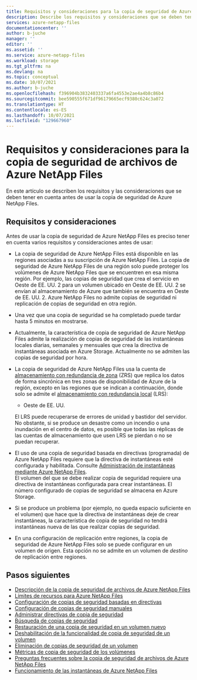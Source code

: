 ```yaml
---
title: Requisitos y consideraciones para la copia de seguridad de Azure NetApp Files | Microsoft Docs
description: Describe los requisitos y consideraciones que se deben tener en cuenta antes de usar la copia de seguridad de Azure NetApp Files.
services: azure-netapp-files
documentationcenter: ''
author: b-juche
manager: ''
editor: ''
ms.assetid: ''
ms.service: azure-netapp-files
ms.workload: storage
ms.tgt_pltfrm: na
ms.devlang: na
ms.topic: conceptual
ms.date: 10/07/2021
ms.author: b-juche
ms.openlocfilehash: f396904b3832403337a6fa4553e2ae4a4b8c86b4
ms.sourcegitcommit: bee590555f671df96179665ecf9380c624c3a072
ms.translationtype: HT
ms.contentlocale: es-ES
ms.lasthandoff: 10/07/2021
ms.locfileid: "129667960"
---
```

# <a name="requirements-and-considerations-for-azure-netapp-files-backup"></a>Requisitos y consideraciones para la copia de seguridad de archivos de Azure NetApp Files 

En este artículo se describen los requisitos y las consideraciones que se deben tener en cuenta antes de usar la copia de seguridad de Azure NetApp Files.

## <a name="requirements-and-considerations"></a>Requisitos y consideraciones

Antes de usar la copia de seguridad de Azure NetApp Files es preciso tener en cuenta varios requisitos y consideraciones antes de usar: 

* La copia de seguridad de Azure NetApp Files está disponible en las regiones asociadas a su suscripción de Azure NetApp Files. La copia de seguridad de Azure NetApp Files de una región solo puede proteger los volúmenes de Azure NetApp Files que se encuentren en esa misma región. Por ejemplo, las copias de seguridad que crea el servicio en Oeste de EE. UU. 2 para un volumen ubicado en Oeste de EE. UU. 2 se envían al almacenamiento de Azure que también se encuentra en Oeste de EE. UU. 2. Azure NetApp Files no admite copias de seguridad ni replicación de copias de seguridad en otra región.  

* Una vez que una copia de seguridad se ha completado puede tardar hasta 5 minutos en mostrarse.

* Actualmente, la característica de copia de seguridad de Azure NetApp Files admite la realización de copias de seguridad de las instantáneas locales diarias, semanales y mensuales que crea la directiva de instantáneas asociada en Azure Storage. Actualmente no se admiten las copias de seguridad por hora.

* La copia de seguridad de Azure NetApp Files usa la cuenta de [almacenamiento con redundancia de zona](../storage/common/storage-redundancy.md#redundancy-in-the-primary-region) (ZRS) que replica los datos de forma sincrónica en tres zonas de disponibilidad de Azure de la región, excepto en las regiones que se indican a continuación, donde solo se admite el [almacenamiento con redundancia local](../storage/common/storage-redundancy.md#redundancy-in-the-primary-region) (LRS):   

    * Oeste de EE. UU.   

    El LRS puede recuperarse de errores de unidad y bastidor del servidor. No obstante, si se produce un desastre como un incendio o una inundación en el centro de datos, es posible que todas las réplicas de las cuentas de almacenamiento que usen LRS se pierdan o no se puedan recuperar. 

* El uso de una copia de seguridad basada en directivas (programada) de Azure NetApp Files requiere que la directiva de instantáneas esté configurada y habilitada. Consulte [Administración de instantáneas mediante Azure NetApp Files](azure-netapp-files-manage-snapshots.md).   
    El volumen del que se debe realizar copia de seguridad requiere una directiva de instantáneas configurada para crear instantáneas. El número configurado de copias de seguridad se almacena en Azure Storage. 

* Si se produce un problema (por ejemplo, no queda espacio suficiente en el volumen) que hace que la directiva de instantáneas deje de crear instantáneas, la característica de copia de seguridad no tendrá instantáneas nueva de las que realizar copias de seguridad. 

* En una configuración de replicación entre regiones, la copia de seguridad de Azure NetApp Files solo se puede configurar en un volumen de origen. Esta opción no se admite en un volumen de *destino* de replicación entre regiones.

## <a name="next-steps"></a>Pasos siguientes

* [Descripción de la copia de seguridad de archivos de Azure NetApp Files](backup-introduction.md)
* [Límites de recursos para Azure NetApp Files](azure-netapp-files-resource-limits.md)
* [Configuración de copias de seguridad basadas en directivas](backup-configure-policy-based.md)
* [Configuración de copias de seguridad manuales](backup-configure-manual.md)
* [Administrar directivas de copia de seguridad](backup-manage-policies.md)
* [Búsqueda de copias de seguridad](backup-search.md)
* [Restauración de una copia de seguridad en un volumen nuevo](backup-restore-new-volume.md)
* [Deshabilitación de la funcionalidad de copia de seguridad de un volumen](backup-disable.md)
* [Eliminación de copias de seguridad de un volumen](backup-delete.md)
* [Métricas de copia de seguridad de los volúmenes](azure-netapp-files-metrics.md#volume-backup-metrics)
* [Preguntas frecuentes sobre la copia de seguridad de archivos de Azure NetApp Files](azure-netapp-files-faqs.md#azure-netapp-files-backup-faqs)
* [Funcionamiento de las instantáneas de Azure NetApp Files](snapshots-introduction.md)
